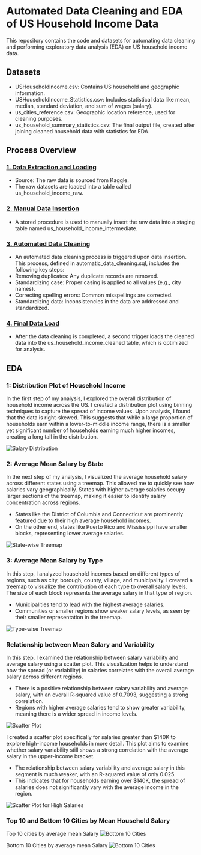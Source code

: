 # Automated Data Cleaning and EDA of US Household Income Data
This repository contains the code and datasets for automating data cleaning and performing exploratory data analysis (EDA) on US household income data.

## Datasets
- USHouseholdIncome.csv: Contains US household and geographic information.
- USHouseholdIncome_Statistics.csv: Includes statistical data like mean, median, standard deviation, and sum of wages (salary).
- us_cities_reference.csv: Geographic location reference, used for cleaning purposes.
- us_household_summary_statistics.csv: The final output file, created after joining cleaned household data with statistics for EDA.
## Process Overview
### [1. Data Extraction and Loading](https://github.com/iamganeshg18/US-HouseholdIncome-AutomatedDataCleaning-EDA/blob/main/create_load.sql)
- Source: The raw data is sourced from Kaggle.
- The raw datasets are loaded into a table called us_household_income_raw.
### [2. Manual Data Insertion](https://github.com/iamganeshg18/US-HouseholdIncome-AutomatedDataCleaning-EDA/blob/main/manual_insertion.sql)
- A stored procedure is used to manually insert the raw data into a staging table named us_household_income_intermediate.
### [3. Automated Data Cleaning](https://github.com/iamganeshg18/US-HouseholdIncome-AutomatedDataCleaning-EDA/blob/main/automatic_data_cleaning.sql)
- An automated data cleaning process is triggered upon data insertion. This process, defined in automatic_data_cleaning.sql, includes the following key steps:
- Removing duplicates: Any duplicate records are removed.
- Standardizing case: Proper casing is applied to all values (e.g., city names).
- Correcting spelling errors: Common misspellings are corrected.
- Standardizing data: Inconsistencies in the data are addressed and standardized.

### [4. Final Data Load](https://github.com/iamganeshg18/US-HouseholdIncome-AutomatedDataCleaning-EDA/blob/main/automatic_data_cleaning.sql)
- After the data cleaning is completed, a second trigger loads the cleaned data into the us_household_income_cleaned table, which is optimized for analysis.
## EDA
### 1: Distribution Plot of Household Income
In the first step of my analysis, I explored the overall distribution of household income across the US. I created a distribution plot using binning techniques to capture the spread of income values. Upon analysis, I found that the data is right-skewed. This suggests that while a large proportion of households earn within a lower-to-middle income range, there is a smaller yet significant number of households earning much higher incomes, creating a long tail in the distribution.

![Salary Distribution](./plots/salary_distribution.png)

### 2: Average Mean Salary by State
In the next step of my analysis, I visualized the average household salary across different states using a treemap. This allowed me to quickly see how salaries vary geographically. States with higher average salaries occupy larger sections of the treemap, making it easier to identify salary concentration across regions.

- States like the District of Columbia and Connecticut  are prominently featured due to their high average household incomes.
- On the other end, states like Puerto Rico and Mississippi have smaller blocks, representing lower average salaries.

![State-wise Treemap](./plots/state_wise_treemap.png)

### 3: Average Mean Salary by Type 
In this step, I analyzed household incomes based on different types of regions, such as city, borough, county, village, and municipality. I created a treemap to visualize the contribution of each type to overall salary levels. The size of each block represents the average salary in that type of region.
- Municipalities tend to lead with the highest average salaries.
- Communities or smaller regions show weaker salary levels, as seen by their smaller representation in the treemap.

![Type-wise Treemap](./plots/type_treemap.png)

### Relationship between Mean Salary and Variability
In this step, I examined the relationship between salary variability and average salary using a scatter plot. This visualization helps to understand how the spread (or variability) in salaries correlates with the overall average salary across different regions.

- There is a positive relationship between salary variability and average salary, with an overall R-squared value of 0.7093, suggesting a strong correlation.
- Regions with higher average salaries tend to show greater variability, meaning there is a wider spread in income levels.

![Scatter Plot](./plots/scatter_plot.png)

I created a scatter plot specifically for salaries greater than $140K to explore high-income households in more detail. This plot aims to examine whether salary variability still shows a strong correlation with the average salary in the upper-income bracket.

- The relationship between salary variability and average salary in this segment is much weaker, with an R-squared value of only 0.025.
- This indicates that for households earning over $140K, the spread of salaries does not significantly vary with the average income in the region.

![Scatter Plot for High Salaries](./plots/scatter_plot_high_sal.png)
  


### Top 10 and Bottom 10 Cities by Mean Household Salary
Top 10 cities by average mean Salary
![Bottom 10 Cities](./plots/Bottom_10_citiies.png)

Bottom 10 Cities by average mean Salary
![Bottom 10 Cities](./plots/Bottom_10_citiies.png)









